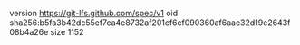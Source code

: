 version https://git-lfs.github.com/spec/v1
oid sha256:b5fa3b42dc55ef7ca4e8732af201cf6cf090360af6aae32d19e2643f08b4a26e
size 1152

